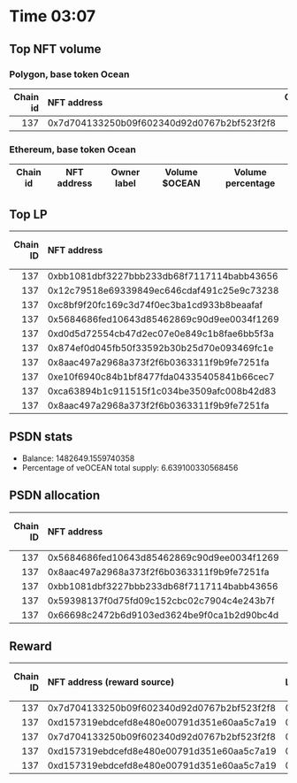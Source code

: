 # Time 03:07
## Top NFT volume
### Polygon, base token Ocean
|   Chain id | NFT address                                |   Owner label |   Volume $mOCEAN |   Volume percentage |
|-----------:|:-------------------------------------------|--------------:|-----------------:|--------------------:|
|        137 | 0x7d704133250b09f602340d92d0767b2bf523f2f8 |           nan |                1 |                 100 |

### Ethereum, base token Ocean
| Chain id   | NFT address   | Owner label   | Volume $OCEAN   | Volume percentage   |
|------------|---------------|---------------|-----------------|---------------------|

## Top LP
|   Chain ID | NFT address                                | LP address   |   Allocation (veOCEAN) |   Percent of its balance | LP label   |
|-----------:|:-------------------------------------------|:-------------|-----------------------:|-------------------------:|:-----------|
|        137 | 0xbb1081dbf3227bbb233db68f7117114babb43656 | 0xa7d40704   |            4.88094e+06 |                        1 | unknown    |
|        137 | 0x12c79518e69339849ec646cdaf491c25e9c73238 | 0xac517ed8   |            2.28174e+06 |                        1 | whale3     |
|        137 | 0xc8bf9f20fc169c3d74f0ec3ba1cd933b8beaafaf | 0xc1b8665b   |            2.22867e+06 |                        1 | whale2     |
|        137 | 0x5684686fed10643d85462869c90d9ee0034f1269 | 0x2e434c18   |            1.34371e+06 |                        1 | whale1     |
|        137 | 0xd0d5d72554cb47d2ec07e0e849c1b8fae6bb5f3a | 0xfd7b8986   |       450299           |                        1 | unknown    |
|        137 | 0x874ef0d045fb50f33592b30b25d70e093469fc1e | 0xf264cd68   |       450299           |                        1 | unknown    |
|        137 | 0x8aac497a2968a373f2f6b0363311f9b9fe7251fa | 0x3e0ac30d   |       450299           |                        1 | unknown    |
|        137 | 0xe10f6940c84b1bf8477fda04335405841b66cec7 | 0x15558eb2   |       445505           |                        1 | unknown    |
|        137 | 0xca63894b1c911515f1c034be3509afc008b42d83 | 0xf92d2ff6   |       443108           |                        1 | unknown    |
|        137 | 0x8aac497a2968a373f2f6b0363311f9b9fe7251fa | 0x26e4674c   |       434245           |                        1 | unknown    |

## PSDN stats
- Balance: 1482649.1559740358
- Percentage of veOCEAN total supply: 6.639100330568456
## PSDN allocation
|   Chain ID | NFT address                                |   Allocation (veOCEAN) |   Percent of its balance |
|-----------:|:-------------------------------------------|-----------------------:|-------------------------:|
|        137 | 0x5684686fed10643d85462869c90d9ee0034f1269 |               119353   |                   0.0805 |
|        137 | 0x8aac497a2968a373f2f6b0363311f9b9fe7251fa |                74132.5 |                   0.05   |
|        137 | 0xbb1081dbf3227bbb233db68f7117114babb43656 |                74132.5 |                   0.05   |
|        137 | 0x59398137f0d75fd09c152cbc02c7904c4e243b7f |                60047.3 |                   0.0405 |
|        137 | 0x66698c2472b6d9103ed3624be9f0ca1b2d90bc4d |                28170.3 |                   0.019  |

## Reward
|   Chain ID | NFT address (reward source)                | LP address   |   Reward amount (OCEAN) |   LP label |
|-----------:|:-------------------------------------------|:-------------|------------------------:|-----------:|
|        137 | 0x7d704133250b09f602340d92d0767b2bf523f2f8 | 0x471bdd13   |              0.19132    |        nan |
|        137 | 0xd157319ebdcefd8e480e00791d351e60aa5c7a19 | 0x471bdd13   |              0.0200292  |        nan |
|        137 | 0x7d704133250b09f602340d92d0767b2bf523f2f8 | 0xab52e019   |              0.00704296 |        nan |
|        137 | 0xd157319ebdcefd8e480e00791d351e60aa5c7a19 | 0xd673af45   |              0.00473471 |        nan |
|        137 | 0xd157319ebdcefd8e480e00791d351e60aa5c7a19 | 0x20af0e02   |              0.00358889 |        nan |
